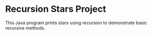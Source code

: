 # Recursion Stars Project

This Java program prints stars using recursion to demonstrate basic recursive methods.
